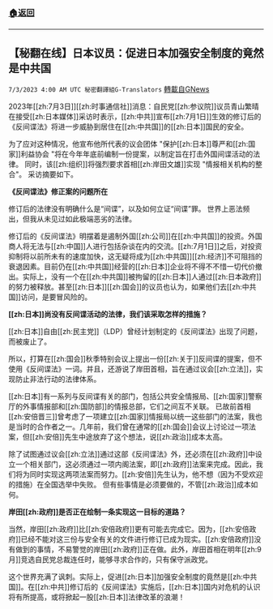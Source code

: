 ###  [:house:返回](README.md)
---


## 【秘翻在线】日本议员：促进日本加强安全制度的竟然是中共国
`7/3/2023 4:00 AM UTC 秘密翻譯組G-Translators` [轉載自GNews](https://gnews.org/articles/1432210)

         

2023年[[zh:7月3日]][[zh:时事通信社]]消息：自民党[[zh:参议院]]议员青山繁晴在接受[[zh:日本媒体]]采访时表示，[[zh:中共]]宣布[[zh:7月1日]]生效的修订后的《反间谍法》将进一步威胁到居住在[[zh:中共国]]的[[zh:日本]]国民的安全。

为了应对这种情况，他宣布他所代表的议会团体 "保护[[zh:日本]]尊严和[[zh:国家]]利益协会 "将在今年年底前编制一份提案，以制定旨在打击外国间谍活动的法律。 同时，该[[zh:组织]]将强烈要求首相[[zh:岸田文雄]]实现 "情报相关机构的整合"。 采访摘要如下。

**《反间谍法》修正案的问题所在**

修订后的法律没有明确什么是“间谍”，以及如何立证“间谍”罪。 世界上恶法频出，但我从未见过如此极端恶劣的法律。

修订后的《反间谍法》明摆着是遏制外国[[zh:公司]]在[[zh:中共国]]的投资。外国商人将无法与[[zh:中国]]人进行包括杂谈在内的交流。[[zh:7月1日]]之后，对投资抑制将以前所未有的速度加快，这无疑将成为[[zh:中共国]][[zh:经济]]不可阻挡的衰退因素。目前仍在[[zh:中共国]]经营的[[zh:日本]]企业将不得不不惜一切代价撤出。实际上，没有一个在[[zh:中共国]]被拘留的[[zh:日本]]人通过[[zh:日本政府]]的努力被释放。甚至[[zh:日本]][[zh:国会]]的议员也认为，如果他们去[[zh:中共国]]访问，是要冒风险的。

**[[zh:日本]]尚没有反间谍活动的法律，我们该采取怎样的措施？**

[[zh:日本]]自由[[zh:民主党]]（LDP）曾经计划制定的《反间谍法》出现了问题，而被废止了。

所以，打算在[[zh:国会]]秋季特别会议上提出一份[[zh:关于]]反间谍的提案，但不使用《反间谍法》一词。并且，还游说了岸田首相，旨在通过议会[[zh:立法]]，实现防止非法行动的法律体系。

[[zh:日本]]有一系列与反间谍有关的部门，包括公共安全情报局、[[zh:国家]]警察厅的外事情报部和[[zh:国防部]]的情报总部，它们之间互不关联。 已故前首相[[zh:安倍晋三]]曾考虑了一项建立[[zh:国家]]情报局以统一这些部门的法案，我也是当时的合作者之一。几年前，我们曾在通常的[[zh:国会]]会议上讨论过一项法案，但[[zh:安倍]]先生中途放弃了这个想法，说[[zh:政治]]成本太高。

除了试图通过议会[[zh:立法]]通过这部《反间谍法》外，还必须在[[zh:政府]]中设立一个相关部门，这必须通过一项内阁法案，即[[zh:政府]]法案来完成。因此，我们将为同时实现这两项法案而努力。[[zh:安倍]]先生认为，他不想（因为不受欢迎的措施）在全国选举中失败。 但有些事情是必须要做的，不管[[zh:政治]]成本如何。

**岸田[[zh:政府]]是否正在绘制一条实现这一目标的道路？**

当然，岸田[[zh:政府]]比[[zh:安倍政府]]更有可能去完成它。因为，[[zh:安倍政府]]已经不能对这三份与安全有关的文件进行修订已成为现实。[[zh:安倍政府]]没有做到的事情，不易警觉的岸田[[zh:政府]]正在做。此外，岸田首相在明年[[zh:9月]]竞选自民党总裁连任时，能够寻求合作的，只有保守派政党。

这个世界充满了讽刺。实际上，促进[[zh:日本]]加强安全制度的竟然是[[zh:中共国]]。在[[zh:中共]]修订后的《反间谍法》实施后，[[zh:日本]]国内对危机的认识将有所提高，或将掀起一股[[zh:日本]]法律改革的浪潮！
